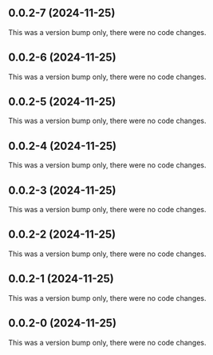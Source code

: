 ## 0.0.2-7 (2024-11-25)

This was a version bump only, there were no code changes.

## 0.0.2-6 (2024-11-25)

This was a version bump only, there were no code changes.

## 0.0.2-5 (2024-11-25)

This was a version bump only, there were no code changes.

## 0.0.2-4 (2024-11-25)

This was a version bump only, there were no code changes.

## 0.0.2-3 (2024-11-25)

This was a version bump only, there were no code changes.

## 0.0.2-2 (2024-11-25)

This was a version bump only, there were no code changes.

## 0.0.2-1 (2024-11-25)

This was a version bump only, there were no code changes.

## 0.0.2-0 (2024-11-25)

This was a version bump only, there were no code changes.
